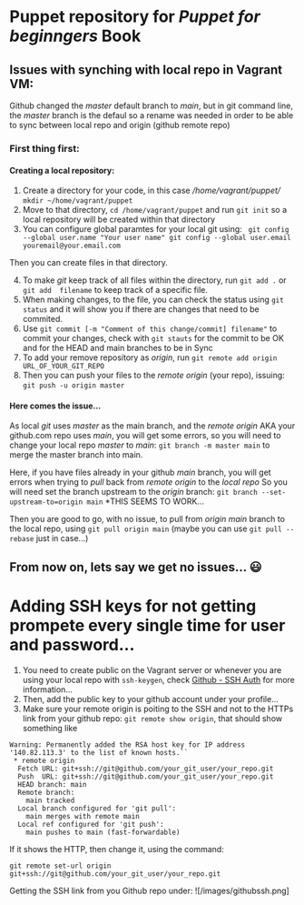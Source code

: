 # Puppet repository for _Puppet for beginngers_ Book
## Issues with synching with local repo in Vagrant VM:
Github changed the _master_ default branch to _main_, but in git command line, the _master_ branch is the defaul
so a rename was needed in order to be able to sync between local repo and origin (github remote repo)

### First thing first:
#### Creating a local repository:
1. Create a directory for your code, in this case _/home/vagrant/puppet/_  ``` mkdir ~/home/vagrant/puppet ```
2. Move to that directory, ``cd /home/vagrant/puppet`` and run ``git init`` so a local repository will be created within that directory
3. You can configure global paramtes for your local git using: 
`` git config --global user.name "Your user name"
git config --global user.email youremail@your.email.com``

Then you can create files in that directory. 

4. To make _git_ keep track of all files within the directory, run ``git add .`` or ``git add  filename`` to keep track of a specific file.
5. When making changes, to the file, you can check the status using ``git status`` and it will show you if there are changes that need to be commited.
6. Use ``git commit [-m "Comment of this change/commit] filename"`` to commit your changes, check with ``git stauts`` for the commit to be OK and for the HEAD and main branches to be in Sync
7. To add your remove repository as _origin_, run ``git remote add origin URL_OF_YOUR_GIT_REPO``
8. Then you can push your files to the _remote origin_ (your repo), issuing: ``git push -u origin master``

#### Here comes the issue...
As local _git_ uses _master_ as the main branch, and the _remote origin_ AKA your github.com repo uses _main_, you will get some errors, so you will need to change your local repo _master_ to _main_:
``git branch -m master main`` to merge the master branch into main.

Here, if you have files already in your github _main_ branch, you will get errors when trying to *pull* back from _remote origin_ to the _local repo_
So you will need set the branch upstream to the _origin_ branch: ``git branch --set-upstream-to=origin main`` *THIS SEEMS TO WORK...

Then you are good to go, with no issue, to pull from _origin main_ branch to the local repo, using ``git pull origin main`` (maybe you can use  ``git pull --rebase`` just in case...)

## From now on, lets say we get no issues... :smiley:

# Adding SSH keys for not getting prompete every single time for user and password... 

1. You need to create public on the Vagrant server or whenever you are using your local repo with ``ssh-keygen``, check [Github - SSH Auth](https://docs.github.com/en/github/authenticating-to-github/connecting-to-github-with-ssh/generating-a-new-ssh-key-and-adding-it-to-the-ssh-agent#about-ssh-key-generation) for more information...
2. Then, add the public key to your github account under your profile...
3. Make sure your remote origin is poiting to the SSH and not to the HTTPs link from your github repo: ``git remote show origin``, that should show something like 

```
Warning: Permanently added the RSA host key for IP address '140.82.113.3' to the list of known hosts.``
 * remote origin
  Fetch URL: git+ssh://git@github.com/your_git_user/your_repo.git
  Push  URL: git+ssh://git@github.com/your_git_user/your_repo.git
  HEAD branch: main
  Remote branch:
    main tracked
  Local branch configured for 'git pull':
    main merges with remote main
  Local ref configured for 'git push':
    main pushes to main (fast-forwardable)
```
If it shows the HTTP, then change it, using the command:
``` 
git remote set-url origin git+ssh://git@github.com/your_git_user/your_repo.git
```
Getting the SSH link from you Github repo under:
![/images/githubssh.png]


